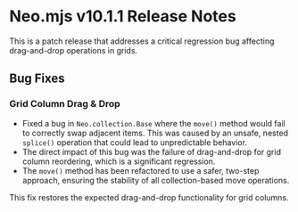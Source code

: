 # Neo.mjs v10.1.1 Release Notes

This is a patch release that addresses a critical regression bug affecting drag-and-drop operations in grids.

## Bug Fixes

### Grid Column Drag & Drop

-   Fixed a bug in `Neo.collection.Base` where the `move()` method would fail to correctly swap adjacent items. This was caused by an unsafe, nested `splice()` operation that could lead to unpredictable behavior.
-   The direct impact of this bug was the failure of drag-and-drop for grid column reordering, which is a significant regression.
-   The `move()` method has been refactored to use a safer, two-step approach, ensuring the stability of all collection-based move operations.

This fix restores the expected drag-and-drop functionality for grid columns.
